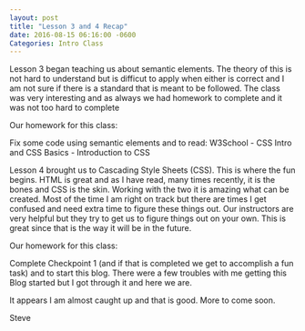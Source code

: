 ```yaml
---
layout: post
title: "Lesson 3 and 4 Recap"
date: 2016-08-15 06:16:00 -0600
Categories: Intro Class
---
```

Lesson 3 began teaching us about semantic elements.  The theory of this is not hard to understand but is difficut to apply when either is correct and I am not sure if there is a standard that is meant to be followed.  The class was very interesting and as always we had homework to complete and it was not too hard to complete

Our homework for this class:

Fix some code using semantic elements
and to read:
  W3School - CSS Intro and 
  CSS Basics - Introduction to CSS
  
Lesson 4 brought us to Cascading Style Sheets (CSS).  This is where the fun begins.  HTML is great and as I have read, many times recently, it is the bones and CSS is the skin.  Working with the two it is amazing what can be created.  Most of the time I am right on track but there are times I get confused and need extra time to figure these things out.  Our instructors are very helpful but they try to get us to figure things out on your own.  This is great since that is the way it will be in the future.
  
Our homework for this class:

Complete Checkpoint 1 (and if that is completed we get to accomplish a fun task) and to start this blog.  There were a few troubles with me getting this Blog started but I got through it and here we are.
  
It appears I am almost caught up and that is good.  More to come soon.
  
Steve
  
